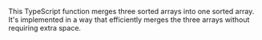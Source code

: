 This TypeScript function merges three sorted arrays into one sorted array. It's implemented in a way that efficiently merges the three arrays without requiring extra space.
